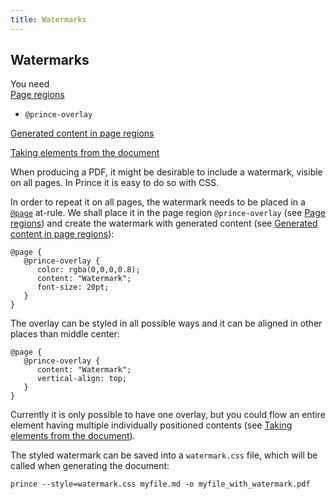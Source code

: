```yaml
---
title: Watermarks
---
```


Watermarks
----------

You need  
[Page regions](paged.md#page-regions)

-   `@prince-overlay`

[Generated content in page regions](paged.md#page-gen-content)

[Taking elements from the document](paged.md#content-taking-elements)

When producing a PDF, it might be desirable to include a watermark, visible on all pages. In Prince it is easy to do so with CSS.

In order to repeat it on all pages, the watermark needs to be placed in a [`@page`](doc-refs.md#at-page) at-rule. We shall place it in the page region `@prince-overlay` (see [Page regions](paged.md#page-regions)) and create the watermark with generated content (see [Generated content in page regions](paged.md#page-gen-content)):


    @page {
       @prince-overlay {
          color: rgba(0,0,0,0.8);
          content: "Watermark";
          font-size: 20pt;
       }
    }

The overlay can be styled in all possible ways and it can be aligned in other places than middle center:


    @page {
       @prince-overlay {
          content: "Watermark";
          vertical-align: top;
       }
    }

Currently it is only possible to have one overlay, but you could flow an entire element having multiple individually positioned contents (see [Taking elements from the document](paged.md#content-taking-elements)).

The styled watermark can be saved into a `watermark.css` file, which will be called when generating the document:


    prince --style=watermark.css myfile.md -o myfile_with_watermark.pdf

